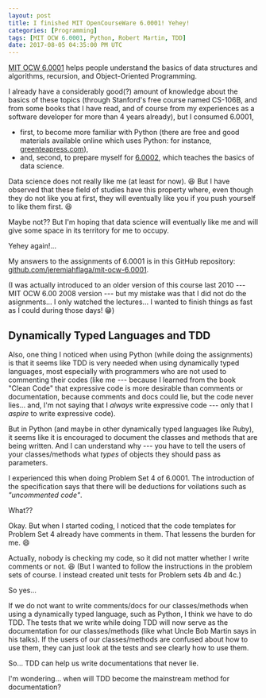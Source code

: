 ```yaml
---
layout: post
title: I finished MIT OpenCourseWare 6.0001! Yehey!
categories: [Programming]
tags: [MIT OCW 6.0001, Python, Robert Martin, TDD]
date: 2017-08-05 04:35:00 PM UTC
---
```


<!-- August 06, 2017 12:35:00 PM Philippine Time -->

[MIT OCW 6.0001](https://ocw.mit.edu/courses/electrical-engineering-and-computer-science/6-0001-introduction-to-computer-science-and-programming-in-python-fall-2016/index.htm) helps people understand the basics of data structures and algorithms, recursion, and Object-Oriented Programming.

<!--more-->

I already have a considerably good(?) amount of knowledge about the basics of these topics (through Stanford's free course named CS-106B, and from some books that I have read, and of course from my experiences as a software developer for more than 4 years already), but I consumed 6.0001,

- first, to become more familiar with Python (there are free and good materials available online which uses Python: for instance, [greenteapress.com](http://greenteapress.com/wp/)),
- and, second, to prepare myself for [6.0002](https://ocw.mit.edu/courses/electrical-engineering-and-computer-science/6-0002-introduction-to-computational-thinking-and-data-science-fall-2016/index.htm), which teaches the basics of data science.

Data science does not really like me (at least for now). :laughing: But I have observed that these field of studies have this property where, even though they do not like you at first, they will eventually like you if you push yourself to like them first. :laughing:

Maybe not?? But I'm hoping that data science will eventually like me and will give some space in its territory for me to occupy.
<!-- importunate -->

Yehey again!...

My answers to the assignments of 6.0001 is in this GitHub repository: [github.com/jeremiahflaga/mit-ocw-6.0001](https://github.com/jeremiahflaga/mit-ocw-6.0001).

(I was actually introduced to an older version of this course last 2010 --- MIT OCW 6.00 2008 version --- but my mistake was that I did not do the asignments... I only watched the lectures... I wanted to finish things as fast as I could during those days! :grin:)

## Dynamically Typed Languages and TDD

Also, one thing I noticed when using Python (while doing the assignments) is that it seems like TDD is very needed when using dynamically typed languages, most especially with programmers who are not used to commenting their codes (like me --- because I learned from the book "Clean Code" that expressive code is more desirable than comments or documentation, because comments and docs could lie, but the code never lies... and, I'm not saying that I _always_ write expressive code --- only that I _aspire_ to write expressive code).

But in Python (and maybe in other dynamically typed languages like Ruby), it seems like it is encouraged to document the classes and methods that are being written. And I can understand why --- you have to tell the users of your classes/methods what _types_ of objects they should pass as parameters.

I experienced this when doing Problem Set 4 of 6.0001. The introduction of the specification says that there will be deductions for voilations such as _"uncommented code"_.

What??

Okay. But when I started coding, I noticed that the code templates for Problem Set 4 already have comments in them. That lessens the burden for me. :smile:

Actually, nobody is checking my code, so it did not matter whether I write comments or not. :laughing: (But I wanted to follow the instructions in the problem sets of course. I instead created unit tests for Problem sets 4b and 4c.)

<!--
So I did not have to write comments... Great! (But because I wanted to become familiar with how to do unit testing in Python, I created `ps4b_test.py` and `ps4c_test.py` for the second and third part of Problem Set 4.)
-->

So yes...

If we do not want to write comments/docs for our classes/methods when using a dynamically typed language, such as Python, I think we have to do TDD. The tests that we write while doing TDD will now serve as the documentation for our classes/methods (like what Uncle Bob Martin says in his talks). If the users of our classes/methods are confused about how to use them, they can just look at the tests and see clearly how to use them.

So... TDD can help us write documentations that never lie.

I'm wondering... when will TDD become the mainstream method for documentation?
